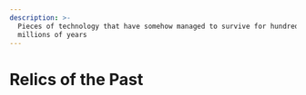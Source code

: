 ```yaml
---
description: >-
  Pieces of technology that have somehow managed to survive for hundreds of
  millions of years
---
```


# Relics of the Past

